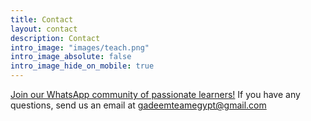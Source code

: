 ```yaml
---
title: Contact
layout: contact
description: Contact
intro_image: "images/teach.png"
intro_image_absolute: false
intro_image_hide_on_mobile: true
---
```


[Join our WhatsApp community of passionate learners!](https://https//chat.whatsapp.com/F4fdxZbdIxK3ab3wokqIjb)
If you have any questions, send us an email at [gadeemteamegypt@gmail.com](mailto:gadeemteamegypt@gmail.com)
